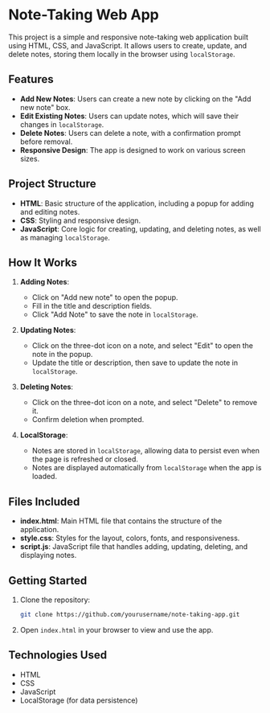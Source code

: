 # Note-Taking Web App

This project is a simple and responsive note-taking web application built using HTML, CSS, and JavaScript. It allows users to create, update, and delete notes, storing them locally in the browser using `localStorage`.

## Features

- **Add New Notes**: Users can create a new note by clicking on the "Add new note" box.
- **Edit Existing Notes**: Users can update notes, which will save their changes in `localStorage`.
- **Delete Notes**: Users can delete a note, with a confirmation prompt before removal.
- **Responsive Design**: The app is designed to work on various screen sizes.

## Project Structure

- **HTML**: Basic structure of the application, including a popup for adding and editing notes.
- **CSS**: Styling and responsive design.
- **JavaScript**: Core logic for creating, updating, and deleting notes, as well as managing `localStorage`.

## How It Works

1. **Adding Notes**:
   - Click on "Add new note" to open the popup.
   - Fill in the title and description fields.
   - Click "Add Note" to save the note in `localStorage`.

2. **Updating Notes**:
   - Click on the three-dot icon on a note, and select "Edit" to open the note in the popup.
   - Update the title or description, then save to update the note in `localStorage`.

3. **Deleting Notes**:
   - Click on the three-dot icon on a note, and select "Delete" to remove it.
   - Confirm deletion when prompted.

4. **LocalStorage**:
   - Notes are stored in `localStorage`, allowing data to persist even when the page is refreshed or closed.
   - Notes are displayed automatically from `localStorage` when the app is loaded.

## Files Included

- **index.html**: Main HTML file that contains the structure of the application.
- **style.css**: Styles for the layout, colors, fonts, and responsiveness.
- **script.js**: JavaScript file that handles adding, updating, deleting, and displaying notes.

## Getting Started

1. Clone the repository:
   ```bash
   git clone https://github.com/yourusername/note-taking-app.git
   ```
   
2. Open `index.html` in your browser to view and use the app.


## Technologies Used

- HTML
- CSS
- JavaScript
- LocalStorage (for data persistence)
